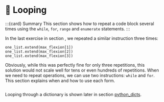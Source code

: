# 📖 Looping

:::{card} Summary
This section shows how to repeat a code block several times using the `while`, `for`, `range` and `enumerate` statements.
:::

In the last exercise in section [](python_lists_mutability.md), we repeated a similar instruction three times:

```
one_list.extend(max_flexion[1])
one_list.extend(max_flexion[2])
one_list.extend(max_flexion[3])
```

Obviously, while this was perfectly fine for only three repetitions, this solution would not scale well for tens or even hundreds of repetitions. When we need to repeat operations, we can use two instructions: `while` and `for`. This section explains when and how to use each form.

```{tableofcontents}
```

Looping through a dictionary is shown later in section [python_dicts](python_dicts.md).
